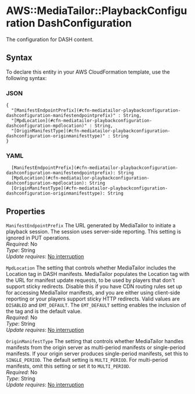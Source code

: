 # AWS::MediaTailor::PlaybackConfiguration DashConfiguration<a name="aws-properties-mediatailor-playbackconfiguration-dashconfiguration"></a>

The configuration for DASH content\.

## Syntax<a name="aws-properties-mediatailor-playbackconfiguration-dashconfiguration-syntax"></a>

To declare this entity in your AWS CloudFormation template, use the following syntax:

### JSON<a name="aws-properties-mediatailor-playbackconfiguration-dashconfiguration-syntax.json"></a>

```
{
  "[ManifestEndpointPrefix](#cfn-mediatailor-playbackconfiguration-dashconfiguration-manifestendpointprefix)" : String,
  "[MpdLocation](#cfn-mediatailor-playbackconfiguration-dashconfiguration-mpdlocation)" : String,
  "[OriginManifestType](#cfn-mediatailor-playbackconfiguration-dashconfiguration-originmanifesttype)" : String
}
```

### YAML<a name="aws-properties-mediatailor-playbackconfiguration-dashconfiguration-syntax.yaml"></a>

```
  [ManifestEndpointPrefix](#cfn-mediatailor-playbackconfiguration-dashconfiguration-manifestendpointprefix): String
  [MpdLocation](#cfn-mediatailor-playbackconfiguration-dashconfiguration-mpdlocation): String
  [OriginManifestType](#cfn-mediatailor-playbackconfiguration-dashconfiguration-originmanifesttype): String
```

## Properties<a name="aws-properties-mediatailor-playbackconfiguration-dashconfiguration-properties"></a>

`ManifestEndpointPrefix`  <a name="cfn-mediatailor-playbackconfiguration-dashconfiguration-manifestendpointprefix"></a>
The URL generated by MediaTailor to initiate a playback session\. The session uses server\-side reporting\. This setting is ignored in PUT operations\.  
*Required*: No  
*Type*: String  
*Update requires*: [No interruption](https://docs.aws.amazon.com/AWSCloudFormation/latest/UserGuide/using-cfn-updating-stacks-update-behaviors.html#update-no-interrupt)

`MpdLocation`  <a name="cfn-mediatailor-playbackconfiguration-dashconfiguration-mpdlocation"></a>
The setting that controls whether MediaTailor includes the Location tag in DASH manifests\. MediaTailor populates the Location tag with the URL for manifest update requests, to be used by players that don't support sticky redirects\. Disable this if you have CDN routing rules set up for accessing MediaTailor manifests, and you are either using client\-side reporting or your players support sticky HTTP redirects\. Valid values are `DISABLED` and `EMT_DEFAULT`\. The `EMT_DEFAULT` setting enables the inclusion of the tag and is the default value\.  
*Required*: No  
*Type*: String  
*Update requires*: [No interruption](https://docs.aws.amazon.com/AWSCloudFormation/latest/UserGuide/using-cfn-updating-stacks-update-behaviors.html#update-no-interrupt)

`OriginManifestType`  <a name="cfn-mediatailor-playbackconfiguration-dashconfiguration-originmanifesttype"></a>
The setting that controls whether MediaTailor handles manifests from the origin server as multi\-period manifests or single\-period manifests\. If your origin server produces single\-period manifests, set this to `SINGLE_PERIOD`\. The default setting is `MULTI_PERIOD`\. For multi\-period manifests, omit this setting or set it to `MULTI_PERIOD`\.  
*Required*: No  
*Type*: String  
*Update requires*: [No interruption](https://docs.aws.amazon.com/AWSCloudFormation/latest/UserGuide/using-cfn-updating-stacks-update-behaviors.html#update-no-interrupt)